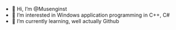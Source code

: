 - 👋 Hi, I’m @Musenginst
- 👀 I’m interested in Windows application programming in C++, C#
- 🌱 I’m currently learning, well actually Github

<!---
Musenginst/Musenginst is a ✨ special ✨ repository because its `README.md` (this file) appears on your GitHub profile.
You can click the Preview link to take a look at your changes.
--->
